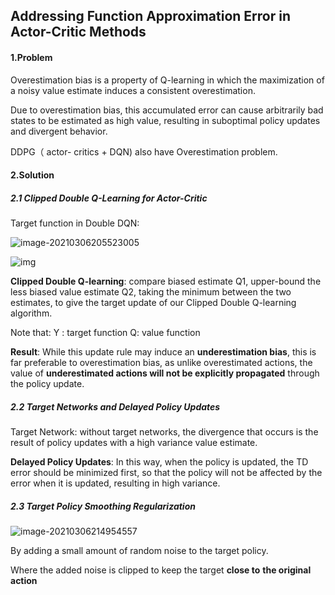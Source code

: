 ## Addressing Function Approximation Error in Actor-Critic Methods

#### 1.Problem

Overestimation bias is a property of Q-learning in which the
maximization of a noisy value estimate induces a consistent
overestimation.

Due to overestimation bias, this accumulated error can cause arbitrarily bad states to be estimated as high value, resulting in suboptimal policy updates and divergent behavior.

DDPG（ actor- critics + DQN) also have Overestimation problem.

#### 2.Solution

##### 2.1 Clipped Double Q-Learning for Actor-Critic

Target function in Double DQN:

![image-20210306205523005](C:\Users\ZXH18\OneDrive\Desktop\img\3.9.2021\1.png)

![img](C:\Users\ZXH18\OneDrive\Desktop\img\3.9.2021\2.png)



**Clipped Double Q-learning**:  compare biased estimate Q1,  upper-bound the less biased value estimate Q2, taking the minimum between the two estimates, to give the target update of our Clipped Double Q-learning algorithm.



Note that:     Y : target function      Q: value function 

**Result**:  While this update rule may induce an **underestimation bias**, this is far preferable to overestimation bias, as unlike overestimated actions, the value of **underestimated actions will not be explicitly propagated** through the policy update.

##### 2.2 Target Networks and Delayed Policy Updates

Target Network: without target networks, the divergence that occurs is the result of policy updates with a high variance value estimate.



**Delayed Policy Updates**: In this way, when the policy is updated, the TD error should be minimized first, so that the policy will not be affected by the error when it is updated, resulting in high variance.





##### 2.3  Target Policy Smoothing Regularization

![image-20210306214954557](C:\Users\ZXH18\OneDrive\Desktop\img\3.9.2021\3.png)

By adding a small amount of random noise to the target
policy.

Where the added noise is clipped to keep the target **close to**
**the original action**